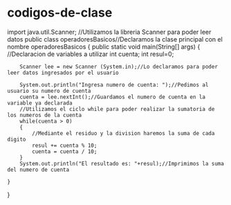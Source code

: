 # codigos-de-clase
import java.util.Scanner; //Utilizamos la libreria Scanner para poder leer datos
public class operadoresBasicos//Declaramos la clase principal con el nombre operadoresBasicos
{
	public static void main(String[] args) 
	{
		//Declaracion de variables a utilizar
		int cuenta; 
		int resul=0;

		Scanner lee = new Scanner (System.in);//Lo declaramos para poder leer datos ingresados por el usuario

		System.out.println("Ingresa numero de cuenta: ");//Pedimos al usuario su numero de cuenta
		cuenta = lee.nextInt();//Guardamos el numero de cuenta en la variable ya declarada
		//Utilizamos el ciclo while para poder realizar la sumatoria de los numeros de la cuenta
		while(cuenta > 0) 
		{
			//Mediante el residuo y la division haremos la suma de cada digito
			resul += cuenta % 10;
			cuenta = cuenta / 10;
        }
		System.out.println("El resultado es: "+resul);//Imprimimos la suma del numero de cuenta

	}
}
